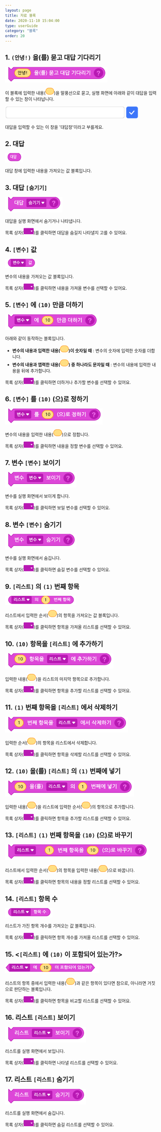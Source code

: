 ```yaml
---
layout: page
title: 자료 블록
date: 2020-11-10 15:04:00
type: userGuide
category: "블록"
order: 20
---
```




## 1. `(안녕!)` 을(를) 묻고 대답 기다리기



![block-variable](images/block-variable-01.png)



이 블록에 입력한 내용(<img src="images/icon/value.png" alt="value" style="zoom:50%;" />)을 말풍선으로 묻고, 실행 화면에 아래와 같이 대답을 입력할 수 있는 창이 나타납니다.



<img src="images/window/answer.png" alt="answer" style="zoom:80%;" />



대답을 입력할 수 있는 이 창을 '대답창'이라고 부를게요.





## 2. 대답



![block-variable](images/block-variable-02.png)



대답 창에 입력한 내용을 가져오는 값 블록입니다.





## 3. 대답 `[숨기기]`



![block-variable](images/block-variable-03.png)



대답을 실행 화면에서 숨기거나 나타냅니다.

목록 상자(<img src="images/icon/dropdown-variable.png" style="zoom:50%;" />)를 클릭하면 대답을 숨길지 나타낼지 고를 수 있어요.





## 4. `[변수]` 값



![block-variable](images/block-variable-04.png)



변수의 내용을 가져오는 값 블록입니다.

목록 상자(<img src="images/icon/dropdown-variable.png" style="zoom:50%;" />)를 클릭하면 내용을 가져올 변수를 선택할 수 있어요.





## 5. `[변수]` 에 `(10)` 만큼 더하기



![block-variable-01](images/block-variable-05.png)



아래와 같이 동작하는 블록입니다.

+ **변수의 내용과 입력한 내용(<img src="images/icon/value.png" alt="value" style="zoom:50%;" />)이 숫자일 때** : 변수의 숫자에 입력한 숫자를 더합니다.
+ **변수의 내용과 앱력한 내용(<img src="images/icon/value.png" alt="value" style="zoom:50%;" />) 중 하나라도 문자일 때** : 변수의 내용에 입력한 내용을 뒤에 추가합니다.

목록 상자(<img src="images/icon/dropdown-variable.png" style="zoom:50%;" />)를 클릭하면 더하거나 추가할 변수를 선택할 수 있어요.





## 6. `[변수]` 를 `(10)` (으)로 정하기



![block-variable](images/block-variable-06.png)



변수의 내용을 입력한 내용(<img src="images/icon/value.png" alt="value" style="zoom:50%;" />)으로 정합니다.

목록 상자(<img src="images/icon/dropdown-variable.png" style="zoom:50%;" />)를 클릭하면 내용을 정할 변수를 선택할 수 있어요.





## 7. 변수 `[변수]` 보이기



![block-variable](images/block-variable-07.png)



변수를 실행 화면에서 보이게 합니다.

목록 상자(<img src="images/icon/dropdown-variable.png" style="zoom:50%;" />)를 클릭하면 보일 변수를 선택할 수 있어요.





## 8. 변수 `[변수]` 숨기기



![block-variable](images/block-variable-08.png)



변수를 실행 화면에서 숨깁니다.

목록 상자(<img src="images/icon/dropdown-variable.png" style="zoom:50%;" />)를 클릭하면 숨길 변수를 선택할 수 있어요.





## 9. `[리스트]` 의 `(1)` 번째 항목



![block-variable](images/block-variable-09.png)



리스트에서 입력한 순서(<img src="images/icon/value.png" alt="value" style="zoom:50%;" />)의 항목을 가져오는 값 블록입니다.

목록 상자(<img src="images/icon/dropdown-variable.png" style="zoom:50%;" />)를 클릭하면 항목을 가져올 리스트를 선택할 수 있어요.





## 10. `(10)` 항목을 `[리스트]` 에 추가하기



![block-variable](images/block-variable-10.png)



입력한 내용(<img src="images/icon/value.png" alt="value" style="zoom:50%;" />)을 리스트의 마지막 항목으로 추가합니다.

목록 상자(<img src="images/icon/dropdown-variable.png" style="zoom:50%;" />)를 클릭하면 항목을 추가할 리스트를 선택할 수 있어요.





## 11. `(1)` 번째 항목을 `[리스트]` 에서 삭제하기



![block-variable](images/block-variable-11.png)



입력한 순서(<img src="images/icon/value.png" alt="value" style="zoom:50%;" />)의 항목을 리스트에서 삭제합니다.

목록 상자(<img src="images/icon/dropdown-variable.png" style="zoom:50%;" />)를 클릭하면 항목을 삭제할 리스트를 선택할 수 있어요.





## 12. `(10)` 을(를) `[리스트]` 의 `(1)` 번째에 넣기



![block-variable](images/block-variable-12.png)



입력한 내용(<img src="images/icon/value.png" alt="value" style="zoom:50%;" />)을 리스트에 입력한 순서(<img src="images/icon/value.png" alt="value" style="zoom:50%;" />)의 항목으로 추가합니다.

목록 상자(<img src="images/icon/dropdown-variable.png" style="zoom:50%;" />)를 클릭하면 항목을 추가할 리스트를 선택할 수 있어요.





## 13. `[리스트]` `(1)` 번째 항목을 `(10)` (으)로 바꾸기



![block-variable](images/block-variable-13.png)



리스트에서 입력한 순서(<img src="images/icon/value.png" alt="value" style="zoom:50%;" />)의 항목을 입력한 내용(<img src="images/icon/value.png" alt="value" style="zoom:50%;" />)으로 바꿉니다.

목록 상자(<img src="images/icon/dropdown-variable.png" style="zoom:50%;" />)를 클릭하면 항목의 내용을 정할 리스트를 선택할 수 있어요.





## 14. `[리스트]` 항목 수



![block-variable](images/block-variable-14.png)



리스트가 가진 항목 개수를 가져오는 값 블록입니다.

목록 상자(<img src="images/icon/dropdown-variable.png" style="zoom:50%;" />)를 클릭하면 항목 개수를 가져올 리스트를 선택할 수 있어요.





## 15. <`[리스트]` 에 `(10)` 이 포함되어 있는가?>



![block-variable](images/block-variable-15.png)



리스트의 항목 중에서 입력한 내용(<img src="images/icon/value.png" alt="value" style="zoom:50%;" />)과 같은 항목이 있다면 참으로, 아니라면 거짓으로 판단하는 블록입니다.

목록 상자(<img src="images/icon/dropdown-variable.png" style="zoom:50%;" />)를 클릭하면 항목을 비교할 리스트를 선택할 수 있어요.





## 16. 리스트 `[리스트]` 보이기



![block-variable](images/block-variable-16.png)



리스트를 실행 화면에서 보입니다.

목록 상자(<img src="images/icon/dropdown-variable.png" style="zoom:50%;" />)를 클릭하면 나타낼 리스트를 선택할 수 있어요.





## 17. 리스트 `[리스트]` 숨기기



![block-variable](images/block-variable-17.png)



리스트를 실행 화면에서 숨깁니다.

목록 상자(<img src="images/icon/dropdown-variable.png" style="zoom:50%;" />)를 클릭하면 숨길 리스트를 선택할 수 있어요.
